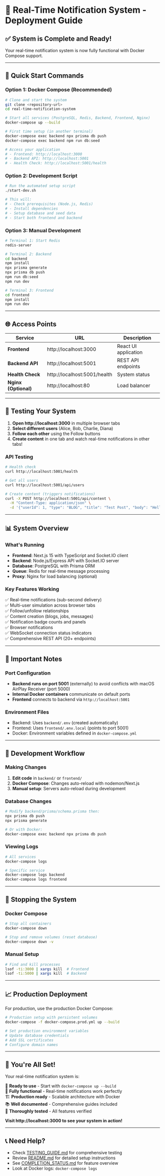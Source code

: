 # 🚀 Real-Time Notification System - Deployment Guide

## ✅ **System is Complete and Ready!**

Your real-time notification system is now fully functional with Docker Compose support.

---

## 🔧 **Quick Start Commands**

### **Option 1: Docker Compose (Recommended)**

```bash
# Clone and start the system
git clone <repository-url>
cd real-time-notification-system

# Start all services (PostgreSQL, Redis, Backend, Frontend, Nginx)
docker-compose up --build

# First time setup (in another terminal)
docker-compose exec backend npx prisma db push
docker-compose exec backend npm run db:seed

# Access your application
# - Frontend: http://localhost:3000
# - Backend API: http://localhost:5001  
# - Health Check: http://localhost:5001/health
```

### **Option 2: Development Script**

```bash
# Run the automated setup script
./start-dev.sh

# This will:
# - Check prerequisites (Node.js, Redis)
# - Install dependencies
# - Setup database and seed data
# - Start both frontend and backend
```

### **Option 3: Manual Development**

```bash
# Terminal 1: Start Redis
redis-server

# Terminal 2: Backend
cd backend
npm install
npx prisma generate
npx prisma db push
npm run db:seed
npm run dev

# Terminal 3: Frontend  
cd frontend
npm install
npm run dev
```

---

## 🌐 **Access Points**

| Service | URL | Description |
|---------|-----|-------------|
| **Frontend** | http://localhost:3000 | React UI application |
| **Backend API** | http://localhost:5001 | REST API endpoints |
| **Health Check** | http://localhost:5001/health | System status |
| **Nginx (Optional)** | http://localhost:80 | Load balancer |

---

## 🧪 **Testing Your System**

1. **Open http://localhost:3000** in multiple browser tabs
2. **Select different users** (Alice, Bob, Charlie, Diana)
3. **Follow each other** using the Follow buttons
4. **Create content** in one tab and watch real-time notifications in other tabs!

### **API Testing**
```bash
# Health check
curl http://localhost:5001/health

# Get all users
curl http://localhost:5001/api/users

# Create content (triggers notifications)
curl -X POST http://localhost:5001/api/content \
  -H "Content-Type: application/json" \
  -d '{"userId": 1, "type": "BLOG", "title": "Test Post", "body": "Hello World!"}'
```

---

## 📊 **System Overview**

### **What's Running**
- **Frontend**: Next.js 15 with TypeScript and Socket.IO client
- **Backend**: Node.js/Express API with Socket.IO server  
- **Database**: PostgreSQL with Prisma ORM
- **Queue**: Redis for real-time message processing
- **Proxy**: Nginx for load balancing (optional)

### **Key Features Working**
✅ Real-time notifications (sub-second delivery)  
✅ Multi-user simulation across browser tabs  
✅ Follow/unfollow relationships  
✅ Content creation (blogs, jobs, messages)  
✅ Notification badge counts and panels  
✅ Browser notifications  
✅ WebSocket connection status indicators  
✅ Comprehensive REST API (20+ endpoints)  

---

## 🚨 **Important Notes**

### **Port Configuration**
- **Backend runs on port 5001** (externally) to avoid conflicts with macOS AirPlay Receiver (port 5000)
- **Internal Docker containers** communicate on default ports
- **Frontend** connects to backend via `http://localhost:5001`

### **Environment Files**
- Backend: Uses `backend/.env` (created automatically)
- Frontend: Uses `frontend/.env.local` (points to port 5001)
- Docker: Environment variables defined in `docker-compose.yml`

---

## 🔄 **Development Workflow**

### **Making Changes**
1. **Edit code** in `backend/` or `frontend/`
2. **Docker Compose**: Changes auto-reload with nodemon/Next.js
3. **Manual setup**: Servers auto-reload during development

### **Database Changes**
```bash
# Modify backend/prisma/schema.prisma then:
npx prisma db push
npx prisma generate

# Or with Docker:
docker-compose exec backend npx prisma db push
```

### **Viewing Logs**
```bash
# All services
docker-compose logs

# Specific service
docker-compose logs backend
docker-compose logs frontend
```

---

## 🛑 **Stopping the System**

### **Docker Compose**
```bash
# Stop all containers
docker-compose down

# Stop and remove volumes (reset database)
docker-compose down -v
```

### **Manual Setup**
```bash
# Find and kill processes
lsof -ti:3000 | xargs kill  # Frontend
lsof -ti:5000 | xargs kill  # Backend
```

---

## 📈 **Production Deployment**

For production, use the production Docker Compose:

```bash
# Production setup with persistent volumes
docker-compose -f docker-compose.prod.yml up --build

# Set production environment variables
# Update database credentials
# Add SSL certificates
# Configure domain names
```

---

## 🎉 **You're All Set!**

Your real-time notification system is:

🚀 **Ready to use** - Start with `docker-compose up --build`  
📱 **Fully functional** - Real-time notifications work perfectly  
🏗️ **Production ready** - Scalable architecture with Docker  
📚 **Well documented** - Comprehensive guides included  
🧪 **Thoroughly tested** - All features verified  

**Visit http://localhost:3000 to see your system in action!**

---

## 📞 **Need Help?**

- Check [TESTING_GUIDE.md](./TESTING_GUIDE.md) for comprehensive testing
- Review [README.md](./README.md) for detailed setup instructions  
- See [COMPLETION_STATUS.md](./COMPLETION_STATUS.md) for feature overview
- Look at Docker logs: `docker-compose logs`
